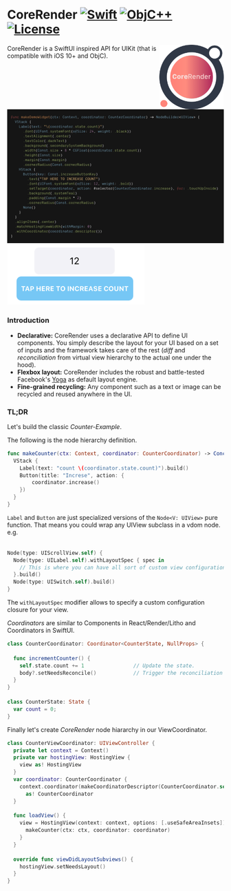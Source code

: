 # CoreRender [![Swift](https://img.shields.io/badge/swift-5.1-orange.svg?style=flat)](#) [![ObjC++](https://img.shields.io/badge/ObjC++-blue.svg?style=flat)](#) [![License](https://img.shields.io/badge/license-MIT-blue.svg?style=flat)](https://opensource.org/licenses/MIT)

<img src="docs/assets/logo_new.png" width=150 alt="CoreRender" align=right />

CoreRender is a SwiftUI inspired API for UIKit (that is compatible with iOS 10+ and ObjC).


<img src="docs/assets/carbon_4.png" width=720 alt="screen_code" />

<img src="docs/assets/screen_2.png" width=320 alt="screen" />

### Introduction

* **Declarative:** CoreRender uses a declarative API to define UI components. You simply describe the layout for your UI based on a set of inputs and the framework takes care of the rest (*diff* and *reconciliation* from virtual view hierarchy to the actual one under the hood).
* **Flexbox layout:** CoreRender includes the robust and battle-tested Facebook's [Yoga](https://facebook.github.io/yoga/) as default layout engine.
* **Fine-grained recycling:** Any component such as a text or image can be recycled and reused anywhere in the UI.

### TL;DR

Let's build the classic *Counter-Example*.

The following is the node hierarchy definition.

```swift
func makeCounter(ctx: Context, coordinator: CounterCoordinator) -> ConcreteNode<UIView> {
  VStack {
    Label(text: "count \(coordinator.state.count)").build()
    Button(title: "Increse", action: {
        coordinator.increase()
    })
  }
}
```

`Label` and `Button` are just specialized versions of the `Node<V: UIView>` pure function.
That means you could wrap any UIView subclass in a vdom node. e.g.
```swift

Node(type: UIScrollView.self) {
  Node(type: UILabel.self).withLayoutSpec { spec in 
    // This is where you can have all sort of custom view configuration.
  }.build()
  Node(type: UISwitch.self).build()
}

```
The `withLayoutSpec` modifier allows to specify a custom configuration closure for your view.



*Coordinators* are similar to Components in React/Render/Litho and Coordinators in SwiftUI.

```swift
class CounterCoordinator: Coordinator<CounterState, NullProps> {

  func incrementCounter() {
    self.state.count += 1                // Update the state.
    body?.setNeedsReconcile()            // Trigger the reconciliation algorithm on the view hiearchy associated to this coordinator.
  }
}

class CounterState: State {
  var count = 0;
}
```

Finally let's create *CoreRender* node hiararchy in our ViewCoordinator.

```swift
class CounterViewCoordinator: UIViewController {
  private let context = Context()
  private var hostingView: HostingView {
    view as! HostingView
  }
  var coordinator: CounterCoordinator {
    context.coordinator(makeCoordinatorDescriptor(CounterCoordinator.self).toRef())
      as! CounterCoordinator
  }
  
  func loadView() {
    view = HostingView(context: context, options: [.useSafeAreaInsets]) { ctx in
      makeCounter(ctx: ctx, coordinator: coordinator)
    }
  }
  
  override func viewDidLayoutSubviews() {
    hostingView.setNeedsLayout()
  }
}
```
